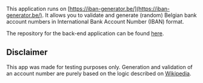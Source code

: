 This application runs on [https://iban-generator.be/](https://iban-generator.be/). It allows you to validate and generate (random) Belgian bank account numbers in International Bank Account Number (IBAN) format.

The repository for the back-end application can be found [here](https://github.com/carlos-ds/iban-node).

## Disclaimer

This app was made for testing purposes only. Generation and validation of an account number are purely based on the logic described on [Wikipedia](https://en.wikipedia.org/wiki/International_Bank_Account_Number).
